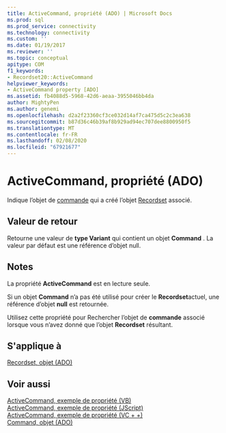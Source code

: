 ```yaml
---
title: ActiveCommand, propriété (ADO) | Microsoft Docs
ms.prod: sql
ms.prod_service: connectivity
ms.technology: connectivity
ms.custom: ''
ms.date: 01/19/2017
ms.reviewer: ''
ms.topic: conceptual
apitype: COM
f1_keywords:
- Recordset20::ActiveCommand
helpviewer_keywords:
- ActiveCommand property [ADO]
ms.assetid: fb4088d5-5968-42d6-aeaa-3955046bb4da
author: MightyPen
ms.author: genemi
ms.openlocfilehash: d2a2f23360cf3ce032d14af7ca475d5c2c3ea638
ms.sourcegitcommit: b87d36c46b39af8b929ad94ec707dee8800950f5
ms.translationtype: MT
ms.contentlocale: fr-FR
ms.lasthandoff: 02/08/2020
ms.locfileid: "67921677"
---
```

# <a name="activecommand-property-ado"></a>ActiveCommand, propriété (ADO)
Indique l’objet de [commande](../../../ado/reference/ado-api/command-object-ado.md) qui a créé l’objet [Recordset](../../../ado/reference/ado-api/recordset-object-ado.md) associé.  
  
## <a name="return-value"></a>Valeur de retour  
 Retourne une valeur de **type Variant** qui contient un objet **Command** . La valeur par défaut est une référence d’objet null.  
  
## <a name="remarks"></a>Notes  
 La propriété **ActiveCommand** est en lecture seule.  
  
 Si un objet **Command** n’a pas été utilisé pour créer le **Recordset**actuel, une référence d’objet **null** est retournée.  
  
 Utilisez cette propriété pour Rechercher l’objet de **commande** associé lorsque vous n’avez donné que l’objet **Recordset** résultant.  
  
## <a name="applies-to"></a>S'applique à  
 [Recordset, objet (ADO)](../../../ado/reference/ado-api/recordset-object-ado.md)  
  
## <a name="see-also"></a>Voir aussi  
 [ActiveCommand, exemple de propriété (VB)](../../../ado/reference/ado-api/activecommand-property-example-vb.md)   
 [ActiveCommand, exemple de propriété (JScript)](../../../ado/reference/ado-api/activecommand-property-example-jscript.md)   
 [ActiveCommand, exemple de propriété (VC + +)](../../../ado/reference/ado-api/activecommand-property-example-vc.md)   
 [Command, objet (ADO)](../../../ado/reference/ado-api/command-object-ado.md)
